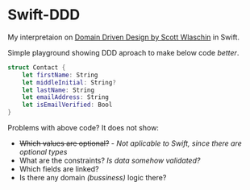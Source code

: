 # Swift-DDD

My interpretaion on [Domain Driven Design by Scott Wlaschin](https://fsharpforfunandprofit.com/ddd/) in Swift.

Simple playground showing DDD aproach to make below code _better_.

```swift
struct Contact {
    let firstName: String
    let middleInitial: String?
    let lastName: String
    let emailAddress: String
    let isEmailVerified: Bool
}
```

Problems with above code? It does not show:
+ ~~Which values are optional?~~ - *Not aplicable to Swift, since there are optional types*
+ What are the constraints? *Is data somehow validated?*
+ Which fields are linked?
+ Is there any domain *(bussiness)* logic there?

